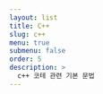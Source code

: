 ```yaml
---
layout: list
title: C++
slug: c++
menu: true
submenu: false
order: 5
description: >
  c++ 코테 관련 기본 문법
---
```

